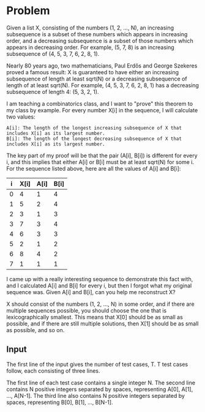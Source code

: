 # Problem

Given a list X, consisting of the numbers (1, 2, ..., N), an increasing subsequence is a subset of these numbers which appears in increasing order, and a decreasing subsequence is a subset of those numbers which appears in decreasing order. For example, (5, 7, 8) is an increasing subsequence of (4, 5, 3, 7, 6, 2, 8, 1).

Nearly 80 years ago, two mathematicians, Paul Erdős and George Szekeres proved a famous result: X is guaranteed to have either an increasing subsequence of length at least sqrt(N) or a decreasing subsequence of length of at least sqrt(N). For example, (4, 5, 3, 7, 6, 2, 8, 1) has a decreasing subsequence of length 4: (5, 3, 2, 1).

I am teaching a combinatorics class, and I want to "prove" this theorem to my class by example. For every number X[i] in the sequence, I will calculate two values:

    A[i]: The length of the longest increasing subsequence of X that includes X[i] as its largest number.
    B[i]: The length of the longest decreasing subsequence of X that includes X[i] as its largest number.

The key part of my proof will be that the pair (A[i], B[i]) is different for every i, and this implies that either A[i] or B[i] must be at least sqrt(N) for some i. For the sequence listed above, here are all the values of A[i] and B[i]:

|  i  |  X[i]  |  A[i]  |  B[i] |
|-----|--------|--------|--------|
|  0  |   4    |   1    |   4|
|  1  |   5    |   2    |   4|
|  2  |   3    |   1    |   3|
|  3  |   7    |   3    |   4|
|  4  |   6    |   3    |   3|
|  5  |   2    |   1    |   2|
|  6  |   8    |   4    |   2|
|  7  |   1    |   1    |   1|

I came up with a really interesting sequence to demonstrate this fact with, and I calculated A[i] and B[i] for every i, but then I forgot what my original sequence was. Given A[i] and B[i], can you help me reconstruct X?

X should consist of the numbers (1, 2, ..., N) in some order, and if there are multiple sequences possible, you should choose the one that is lexicographically smallest. This means that X[0] should be as small as possible, and if there are still multiple solutions, then X[1] should be as small as possible, and so on.

## Input

The first line of the input gives the number of test cases, T. T test cases follow, each consisting of three lines.

The first line of each test case contains a single integer N. The second line contains N positive integers separated by spaces, representing A[0], A[1], ..., A[N-1]. The third line also contains N positive integers separated by spaces, representing B[0], B[1], ..., B[N-1].
